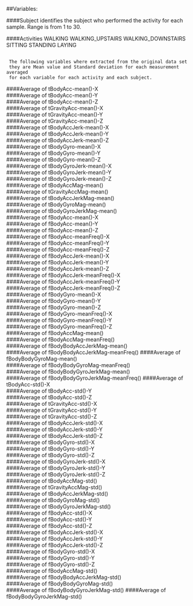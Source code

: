 ##Variables:

####Subject
	 identifies the subject who performed the activity for each sample. Range is from 1 to 30.

####Activities
	 WALKING
	 WALKING_UPSTAIRS
	 WALKING_DOWNSTAIRS
	 SITTING
	 STANDING
	 LAYING
## 
	 The following variables where extracted from the original data set
	 they are Mean value and Standard deviation for each measurement averaged 
	 for each variable for each activity and each subject.
####Average of tBodyAcc-mean()-X    
####Average of tBodyAcc-mean()-Y    
####Average of tBodyAcc-mean()-Z      
####Average of tGravityAcc-mean()-X      
####Average of tGravityAcc-mean()-Y      
####Average of tGravityAcc-mean()-Z      
####Average of tBodyAccJerk-mean()-X      
####Average of tBodyAccJerk-mean()-Y     
####Average of tBodyAccJerk-mean()-Z      
####Average of tBodyGyro-mean()-X       
####Average of tBodyGyro-mean()-Y       
####Average of tBodyGyro-mean()-Z       
####Average of tBodyGyroJerk-mean()-X     
####Average of tBodyGyroJerk-mean()-Y     
####Average of tBodyGyroJerk-mean()-Z     
####Average of tBodyAccMag-mean()       
####Average of tGravityAccMag-mean()      
####Average of tBodyAccJerkMag-mean()     
####Average of tBodyGyroMag-mean()       
####Average of tBodyGyroJerkMag-mean()    
####Average of fBodyAcc-mean()-X        
####Average of fBodyAcc-mean()-Y       
####Average of fBodyAcc-mean()-Z        
####Average of fBodyAcc-meanFreq()-X     
####Average of fBodyAcc-meanFreq()-Y      
####Average of fBodyAcc-meanFreq()-Z     
####Average of fBodyAccJerk-mean()-X      
####Average of fBodyAccJerk-mean()-Y     
####Average of fBodyAccJerk-mean()-Z      
####Average of fBodyAccJerk-meanFreq()-X   
####Average of fBodyAccJerk-meanFreq()-Y    
####Average of fBodyAccJerk-meanFreq()-Z   
####Average of fBodyGyro-mean()-X       
####Average of fBodyGyro-mean()-Y       
####Average of fBodyGyro-mean()-Z       
####Average of fBodyGyro-meanFreq()-X     
####Average of fBodyGyro-meanFreq()-Y     
####Average of fBodyGyro-meanFreq()-Z     
####Average of fBodyAccMag-mean()       
####Average of fBodyAccMag-meanFreq()     
####Average of fBodyBodyAccJerkMag-mean()   
####Average of fBodyBodyAccJerkMag-meanFreq() 
####Average of fBodyBodyGyroMag-mean()     
####Average of fBodyBodyGyroMag-meanFreq()  
####Average of fBodyBodyGyroJerkMag-mean()   
####Average of fBodyBodyGyroJerkMag-meanFreq()
####Average of tBodyAcc-std()-X        
####Average of tBodyAcc-std()-Y        
####Average of tBodyAcc-std()-Z        
####Average of tGravityAcc-std()-X      
####Average of tGravityAcc-std()-Y       
####Average of tGravityAcc-std()-Z      
####Average of tBodyAccJerk-std()-X      
####Average of tBodyAccJerk-std()-Y      
####Average of tBodyAccJerk-std()-Z      
####Average of tBodyGyro-std()-X       
####Average of tBodyGyro-std()-Y        
####Average of tBodyGyro-std()-Z       
####Average of tBodyGyroJerk-std()-X      
####Average of tBodyGyroJerk-std()-Y     
####Average of tBodyGyroJerk-std()-Z      
####Average of tBodyAccMag-std()       
####Average of tGravityAccMag-std()      
####Average of tBodyAccJerkMag-std()     
####Average of tBodyGyroMag-std()       
####Average of tBodyGyroJerkMag-std()     
####Average of fBodyAcc-std()-X        
####Average of fBodyAcc-std()-Y        
####Average of fBodyAcc-std()-Z        
####Average of fBodyAccJerk-std()-X      
####Average of fBodyAccJerk-std()-Y      
####Average of fBodyAccJerk-std()-Z      
####Average of fBodyGyro-std()-X        
####Average of fBodyGyro-std()-Y       
####Average of fBodyGyro-std()-Z       
####Average of fBodyAccMag-std()       
####Average of fBodyBodyAccJerkMag-std()    
####Average of fBodyBodyGyroMag-std()     
####Average of fBodyBodyGyroJerkMag-std() 
####Average of fBodyBodyGyroJerkMag-std() 
